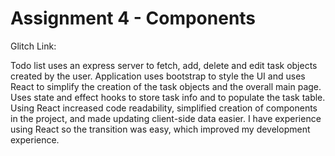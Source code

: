 # Assignment 4 - Components

Glitch Link:

Todo list uses an express server to fetch, add, delete and edit task objects created by the user. Application uses bootstrap to style the UI and uses React to simplify the creation of the task objects and the overall main page. Uses state and effect hooks to store task info and to populate the task table. Using React increased code readability, simplified creation of components in the project, and made updating client-side data easier. I have experience using React so the transition was easy, which improved my development experience.
